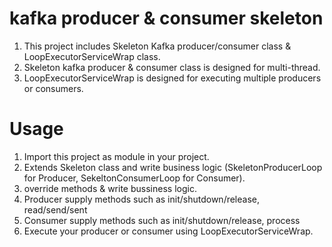 # kafka producer & consumer skeleton

1. This project includes Skeleton Kafka producer/consumer class & LoopExecutorServiceWrap class.
2. Skeleton kafka producer & consumer class is designed for multi-thread.
3. LoopExecutorServiceWrap is designed for executing multiple producers or consumers.

# Usage

1. Import this project as module in your project.
2. Extends Skeleton class and write business logic (SkeletonProducerLoop for Producer, SekeltonConsumerLoop for Consumer).
3. override methods & write bussiness logic.
4. Producer supply methods such as init/shutdown/release, read/send/sent
5. Consumer supply methods such as init/shutdown/release, process
6. Execute your producer or consumer using LoopExecutorServiceWrap.
